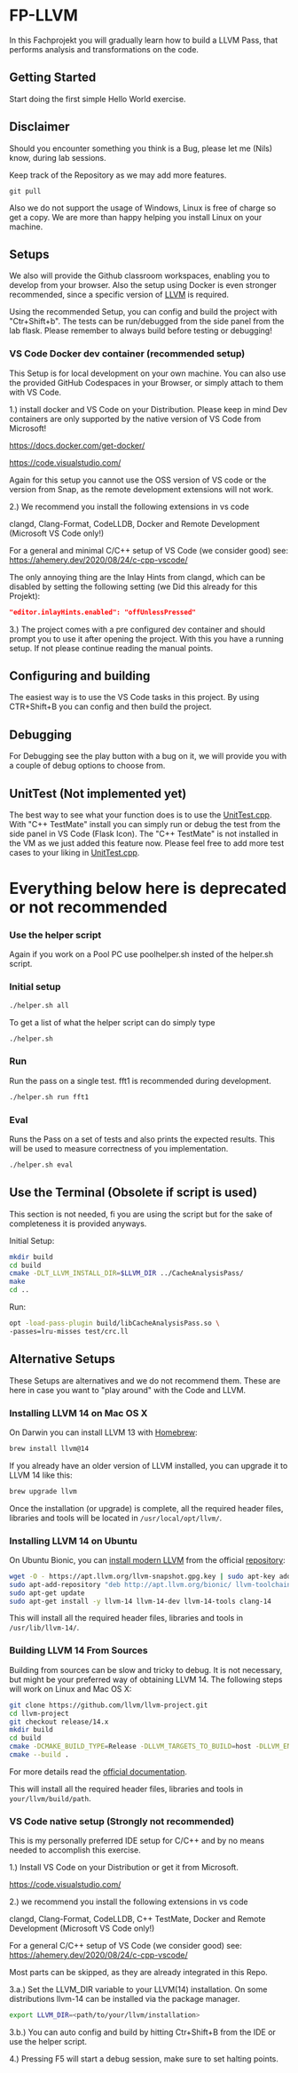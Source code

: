 # FP-LLVM
In this Fachprojekt you will gradually learn how to build a LLVM Pass, that performs analysis and transformations on the code.

## Getting Started

 Start doing the first simple Hello World exercise.


## Disclaimer

Should you encounter something you think is a Bug, please let me (Nils) know, during lab sessions.

Keep track of the Repository as we may add more features.

```
git pull
```

Also we do not support the usage of Windows, Linux is free of charge so get a copy.
We are more than happy helping you install Linux on your machine.

## Setups

We also will provide the Github classroom workspaces, enabling you to develop from your browser.
Also the setup using Docker is even stronger recommended, since a specific version of [LLVM](https://llvm.org/) is required.

Using the recommended Setup, you can config and build the project with "Ctr+Shift+b".
The tests can be run/debugged from the side panel from the lab flask.
Please remember to always build before testing or debugging!

### VS Code Docker dev container (recommended setup)

This Setup is for local development on your own machine. You can also use the provided GitHub Codespaces in your Browser, or simply attach to them with VS Code.

1.) install docker and VS Code on your Distribution. Please keep in mind Dev containers are only supported by the native version of VS Code from Microsoft!

<https://docs.docker.com/get-docker/>

<https://code.visualstudio.com/>

Again for this setup you cannot use the OSS version of VS code or the version from Snap, as the remote development extensions will not work.

2.) We recommend you install the following extensions in vs code

clangd,
Clang-Format,
CodeLLDB,
Docker and
Remote Development (Microsoft VS Code only!)

For a general and minimal C/C++ setup of VS Code (we consider good) see:
<https://ahemery.dev/2020/08/24/c-cpp-vscode/>

The only annoying thing are the Inlay Hints from clangd, which can be disabled by setting the following setting (we Did this already for this Projekt):
```json
"editor.inlayHints.enabled": "offUnlessPressed"
```

3.) The project comes with a pre configured dev container and should prompt you to use it after opening the project. With this you have a running setup. If not please continue reading the manual points.

## Configuring and building

The easiest way is to use the VS Code tasks in this project.
By using CTR+Shift+B you can config and then build the project.

## Debugging

For Debugging see the play button with a bug on it, we will provide you with a couple of debug options to choose from.

## UnitTest (Not implemented yet)

The best way to see what your function does is to use the [UnitTest.cpp](https://git.cs.tu-dortmund.de/nils.hoelscher/RTSA-lab01-CacheAnalysis/src/branch/master/UnitTest/UnitTest.cpp).
With "C++ TestMate" install you can simply run or debug the test from the side panel in VS Code (Flask Icon).
The "C++ TestMate" is not installed in the VM as we just added this feature now.
Please feel free to add more test cases to your liking in [UnitTest.cpp](https://git.cs.tu-dortmund.de/nils.hoelscher/RTSA-lab01-CacheAnalysis/src/branch/master/UnitTest/UnitTest.cpp).







# Everything below here is deprecated or not recommended

### Use the helper script

Again if you work on a Pool PC use poolhelper.sh insted of the helper.sh script.

### Initial setup

```bash
./helper.sh all
```

To get a list of what the helper script can do simply type

```bash
./helper.sh
```

### Run

Run the pass on a single test.
fft1 is recommended during development.

```bash
./helper.sh run fft1
```

### Eval

Runs the Pass on a set of tests and also prints the expected results.
This will be used to measure correctness of you implementation.

```bash
./helper.sh eval
```

## Use the Terminal (Obsolete if script is used)

This section is not needed, fi you are using the script but for the sake of completeness it is provided anyways.

Initial Setup:

```bash
mkdir build
cd build
cmake -DLT_LLVM_INSTALL_DIR=$LLVM_DIR ../CacheAnalysisPass/
make
cd ..
```

Run:

```bash
opt -load-pass-plugin build/libCacheAnalysisPass.so \
-passes=lru-misses test/crc.ll
```

## Alternative Setups

These Setups are alternatives and we do not recommend them.
These are here in case you want to "play around" with the Code and LLVM.

### Installing LLVM 14 on Mac OS X

On Darwin you can install LLVM 13 with [Homebrew](https://brew.sh/):

```bash
brew install llvm@14
```

If you already have an older version of LLVM installed, you can upgrade it to
LLVM 14 like this:

```bash
brew upgrade llvm
```

Once the installation (or upgrade) is complete, all the required header files,
libraries and tools will be located in `/usr/local/opt/llvm/`.

### Installing LLVM 14 on Ubuntu

On Ubuntu Bionic, you can [install modern
LLVM](https://blog.kowalczyk.info/article/k/how-to-install-latest-clang-6.0-on-ubuntu-16.04-xenial-wsl.html)
from the official [repository](http://apt.llvm.org/):

```bash
wget -O - https://apt.llvm.org/llvm-snapshot.gpg.key | sudo apt-key add -
sudo apt-add-repository "deb http://apt.llvm.org/bionic/ llvm-toolchain-bionic-13 main"
sudo apt-get update
sudo apt-get install -y llvm-14 llvm-14-dev llvm-14-tools clang-14
```

This will install all the required header files, libraries and tools in
`/usr/lib/llvm-14/`.

### Building LLVM 14 From Sources

Building from sources can be slow and tricky to debug. It is not necessary, but
might be your preferred way of obtaining LLVM 14. The following steps will work
on Linux and Mac OS X:

```bash
git clone https://github.com/llvm/llvm-project.git
cd llvm-project
git checkout release/14.x
mkdir build
cd build
cmake -DCMAKE_BUILD_TYPE=Release -DLLVM_TARGETS_TO_BUILD=host -DLLVM_ENABLE_PROJECTS=clang <llvm-project/root/dir>/llvm/
cmake --build .
```

For more details read the [official
documentation](https://llvm.org/docs/CMake.html).

This will install all the required header files, libraries and tools in `your/llvm/build/path`.


### VS Code native setup (Strongly not recommended)

This is my personally preferred IDE setup for C/C++ and by no means needed to accomplish this exercise.

1.) Install VS Code on your Distribution or get it from Microsoft.

<https://code.visualstudio.com/>

2.) we recommend you install the following extensions in vs code

clangd,
Clang-Format,
CodeLLDB,
C++ TestMate,
Docker and
Remote Development (Microsoft VS Code only!)

For a general C/C++ setup of VS Code (we consider good) see:
<https://ahemery.dev/2020/08/24/c-cpp-vscode/>

Most parts can be skipped, as they are already integrated in this Repo.

3.a.) Set the LLVM_DIR variable to your LLVM(14) installation. On some distributions llvm-14 can be installed via the package manager.

```bash
export LLVM_DIR=<path/to/your/llvm/installation>
```

3.b.) You can auto config and build by hitting Ctr+Shift+B from the IDE or use the helper script.

4.) Pressing F5 will start a debug session, make sure to set halting points.
